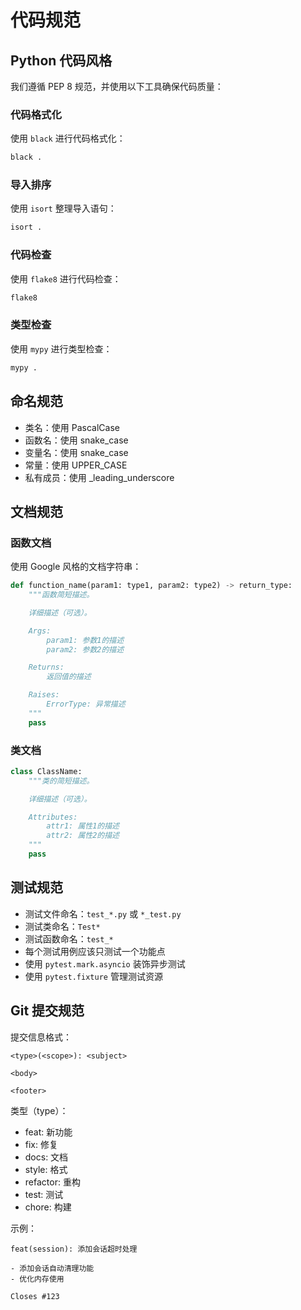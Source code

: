 # 代码规范

## Python 代码风格

我们遵循 PEP 8 规范，并使用以下工具确保代码质量：

### 代码格式化

使用 `black` 进行代码格式化：
```bash
black .
```

### 导入排序

使用 `isort` 整理导入语句：
```bash
isort .
```

### 代码检查

使用 `flake8` 进行代码检查：
```bash
flake8
```

### 类型检查

使用 `mypy` 进行类型检查：
```bash
mypy .
```

## 命名规范

- 类名：使用 PascalCase
- 函数名：使用 snake_case
- 变量名：使用 snake_case
- 常量：使用 UPPER_CASE
- 私有成员：使用 _leading_underscore

## 文档规范

### 函数文档

使用 Google 风格的文档字符串：

```python
def function_name(param1: type1, param2: type2) -> return_type:
    """函数简短描述。

    详细描述（可选）。

    Args:
        param1: 参数1的描述
        param2: 参数2的描述

    Returns:
        返回值的描述

    Raises:
        ErrorType: 异常描述
    """
    pass
```

### 类文档

```python
class ClassName:
    """类的简短描述。

    详细描述（可选）。

    Attributes:
        attr1: 属性1的描述
        attr2: 属性2的描述
    """
    pass
```

## 测试规范

- 测试文件命名：`test_*.py` 或 `*_test.py`
- 测试类命名：`Test*`
- 测试函数命名：`test_*`
- 每个测试用例应该只测试一个功能点
- 使用 `pytest.mark.asyncio` 装饰异步测试
- 使用 `pytest.fixture` 管理测试资源

## Git 提交规范

提交信息格式：
```
<type>(<scope>): <subject>

<body>

<footer>
```

类型（type）：
- feat: 新功能
- fix: 修复
- docs: 文档
- style: 格式
- refactor: 重构
- test: 测试
- chore: 构建

示例：
```
feat(session): 添加会话超时处理

- 添加会话自动清理功能
- 优化内存使用

Closes #123
``` 